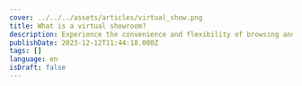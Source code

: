 ```yaml
---
cover: ../../../assets/articles/virtual_show.png
title: What is a virtual showroom?
description: Experience the convenience and flexibility of browsing and shopping in a virtual showroom.
publishDate: 2023-12-12T11:44:18.008Z
tags: []
language: en
isDraft: false
---
```

